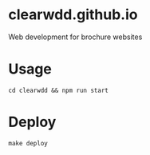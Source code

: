 # clearwdd.github.io
Web development for brochure websites

# Usage
```
cd clearwdd && npm run start
```

# Deploy
```
make deploy
```